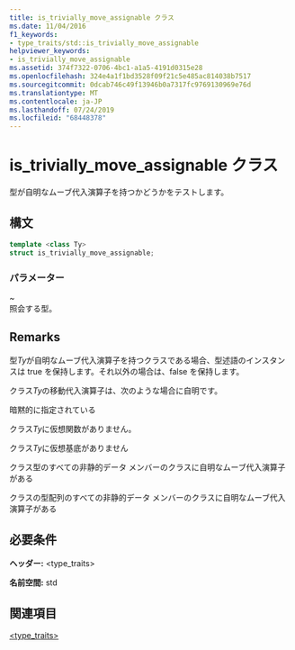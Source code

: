 ```yaml
---
title: is_trivially_move_assignable クラス
ms.date: 11/04/2016
f1_keywords:
- type_traits/std::is_trivially_move_assignable
helpviewer_keywords:
- is_trivially_move_assignable
ms.assetid: 374f7322-0706-4bc1-a1a5-4191d0315e28
ms.openlocfilehash: 324e4a1f1bd3528f09f21c5e485ac814038b7517
ms.sourcegitcommit: 0dcab746c49f13946b0a7317fc9769130969e76d
ms.translationtype: MT
ms.contentlocale: ja-JP
ms.lasthandoff: 07/24/2019
ms.locfileid: "68448378"
---
```

# <a name="istriviallymoveassignable-class"></a>is_trivially_move_assignable クラス

型が自明なムーブ代入演算子を持つかどうかをテストします。

## <a name="syntax"></a>構文

```cpp
template <class Ty>
struct is_trivially_move_assignable;
```

### <a name="parameters"></a>パラメーター

*~* \
照会する型。

## <a name="remarks"></a>Remarks

型*Ty*が自明なムーブ代入演算子を持つクラスである場合、型述語のインスタンスは true を保持します。それ以外の場合は、false を保持します。

クラス*Ty*の移動代入演算子は、次のような場合に自明です。

暗黙的に指定されている

クラス*Ty*に仮想関数がありません。

クラス*Ty*に仮想基底がありません

クラス型のすべての非静的データ メンバーのクラスに自明なムーブ代入演算子がある

クラスの型配列のすべての非静的データ メンバーのクラスに自明なムーブ代入演算子がある

## <a name="requirements"></a>必要条件

**ヘッダー:** \<type_traits>

**名前空間:** std

## <a name="see-also"></a>関連項目

[<type_traits>](../standard-library/type-traits.md)
